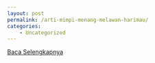 ```yaml
---
layout: post
permalink: /arti-mimpi-menang-melawan-harimau/
categories:
    - Uncategorized
---
```


[Baca Selengkapnya](/05)